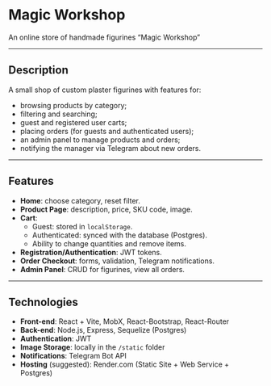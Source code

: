 # Magic Workshop

An online store of handmade figurines “Magic Workshop”

---

## Description

A small shop of custom plaster figurines with features for:
- browsing products by category;
- filtering and searching;
- guest and registered user carts;
- placing orders (for guests and authenticated users);
- an admin panel to manage products and orders;
- notifying the manager via Telegram about new orders.

---

## Features

- **Home**: choose category, reset filter.  
- **Product Page**: description, price, SKU code, image.  
- **Cart**:  
  - Guest: stored in `localStorage`.  
  - Authenticated: synced with the database (Postgres).  
  - Ability to change quantities and remove items.  
- **Registration/Authentication**: JWT tokens.  
- **Order Checkout**: forms, validation, Telegram notifications.  
- **Admin Panel**: CRUD for figurines, view all orders.

---

## Technologies

- **Front-end**: React + Vite, MobX, React-Bootstrap, React-Router  
- **Back-end**: Node.js, Express, Sequelize (Postgres)  
- **Authentication**: JWT  
- **Image Storage**: locally in the `/static` folder  
- **Notifications**: Telegram Bot API  
- **Hosting** (suggested): Render.com (Static Site + Web Service + Postgres)  
